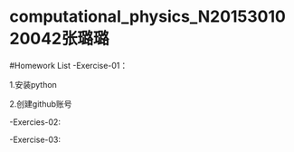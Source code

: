 # computational_physics_N2015301020042张璐璐

#Homework List
-Exercise-01：

1.安装python

2.创建github账号

-Exercies-02:

-Exercise-03:
